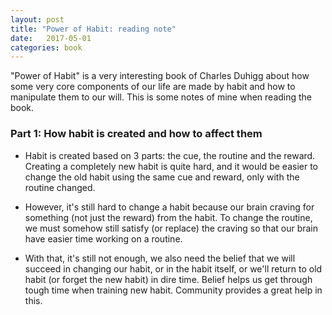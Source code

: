 ```yaml
---
layout: post
title: "Power of Habit: reading note"
date:   2017-05-01
categories: book
---
```


"Power of Habit" is a very interesting book of Charles Duhigg about how some very
core components of our life are made by habit and how to manipulate them to our
will. This is some notes of mine when reading the book.

### Part 1: How habit is created and how to affect them

- Habit is created based on 3 parts: the cue, the routine and the reward.
Creating a completely new habit is quite hard, and it would be easier to change
the old habit using the same cue and reward, only with the routine changed.

- However, it's still hard to change a habit because our brain craving for
something (not just the reward) from the habit. To change the routine, we must
somehow still satisfy (or replace) the craving so that our brain have easier time
working on a routine.

- With that, it's still not enough, we also need the belief that we will succeed
in changing our habit, or in the habit itself, or we'll return to old habit (or
forget the new habit) in dire time. Belief helps us get through tough time when
training new habit. Community provides a great help in this.
